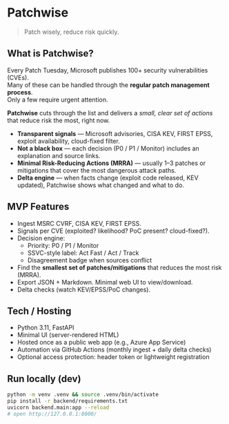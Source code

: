 # Patchwise
> Patch wisely, reduce risk quickly.

## What is Patchwise?
Every Patch Tuesday, Microsoft publishes 100+ security vulnerabilities (CVEs).  
Many of these can be handled through the **regular patch management process**.  
Only a few require urgent attention.

**Patchwise** cuts through the list and delivers a *small, clear set of actions* that reduce risk the most, right now.

- **Transparent signals** — Microsoft advisories, CISA KEV, FIRST EPSS, exploit availability, cloud-fixed filter.
- **Not a black box** — each decision (P0 / P1 / Monitor) includes an explanation and source links.
- **Minimal Risk-Reducing Actions (MRRA)** — usually 1–3 patches or mitigations that cover the most dangerous attack paths.
- **Delta engine** — when facts change (exploit code released, KEV updated), Patchwise shows what changed and what to do.

## MVP Features
- Ingest MSRC CVRF, CISA KEV, FIRST EPSS.
- Signals per CVE (exploited? likelihood? PoC present? cloud-fixed?).
- Decision engine:
  - Priority: P0 / P1 / Monitor
  - SSVC-style label: Act Fast / Act / Track
  - Disagreement badge when sources conflict
- Find the **smallest set of patches/mitigations** that reduces the most risk (MRRA).
- Export JSON + Markdown. Minimal web UI to view/download.
- Delta checks (watch KEV/EPSS/PoC changes).

## Tech / Hosting
- Python 3.11, FastAPI
- Minimal UI (server-rendered HTML)
- Hosted once as a public web app (e.g., Azure App Service)
- Automation via GitHub Actions (monthly ingest + daily delta checks)
- Optional access protection: header token or lightweight registration

## Run locally (dev)
```bash
python -m venv .venv && source .venv/bin/activate
pip install -r backend/requirements.txt
uvicorn backend.main:app --reload
# open http://127.0.0.1:8000/
